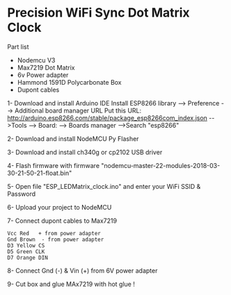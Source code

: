 # Precision WiFi Sync Dot Matrix Clock

Part list
- Nodemcu V3
- Max7219 Dot Matrix
- 6v Power adapter
- Hammond 1591D Polycarbonate Box
- Dupont cables

1- Download and install Arduino IDE
    Install ESP8266 library --> Preference --> Additional board manager URL
    Put this URL: http://arduino.esp8266.com/stable/package_esp8266com_index.json
    -->Tools --> Board: --> Boards manager -->Search "esp8266"
    
2- Download and install NodeMCU Py Flasher

3- Download and install ch340g or cp2102 USB driver

4- Flash firmware with firmware "nodemcu-master-22-modules-2018-03-30-21-50-21-float.bin"

5- Open file "ESP_LEDMatrix_clock.ino" and enter your WiFi SSID & Password

6- Upload your project to NodeMCU

7- Connect dupont cables to Max7219

    Vcc Red   + from power adapter
    Gnd Brown  - from power adapter
    D3 Yellow CS
    D5 Green CLK
    D7 Orange DIN
    
8- Connect Gnd (-) & Vin (+) from 6V power adapter

9- Cut box and glue MAx7219 with hot glue !

  
